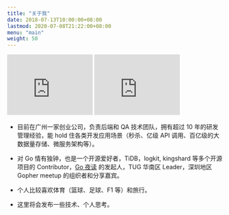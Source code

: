 ```yaml
---
title: "关于我"
date: 2018-07-13T10:00:00+08:00
lastmod: 2020-07-08T21:22:00+08:00
menu: "main"
weight: 50
---
```


<iframe src="https://githubbadge.appspot.com/yangwenmai?s=1" style="border: 0;height: 142px;width: 200px;overflow: hidden;" frameBorder="0"></iframe>
<iframe src="https://githubbadge.appspot.com/developer-learning?s=1" style="border: 0;height: 142px;width: 200px;overflow: hidden;" frameBorder="0"></iframe>

- 目前在广州一家创业公司，负责后端和 QA 技术团队，拥有超过 10 年的研发管理经验，能 hold 住各类开发应用场景（秒杀、亿级 API 调用、百亿级的大数据量存储、微服务架构等）。

- 对 Go 情有独钟，也是一个开源爱好者，TiDB，logkit, kingshard 等多个开源项目的 Contributor，[Go 夜读](https://github.com/talkgo/night) 的发起人，TUG 华南区 Leader，深圳地区 Gopher meetup 的组织者和分享嘉宾。

- 个人比较喜欢体育（篮球、足球、F1 等）和旅行。
- 这里将会发布一些技术、个人思考。
